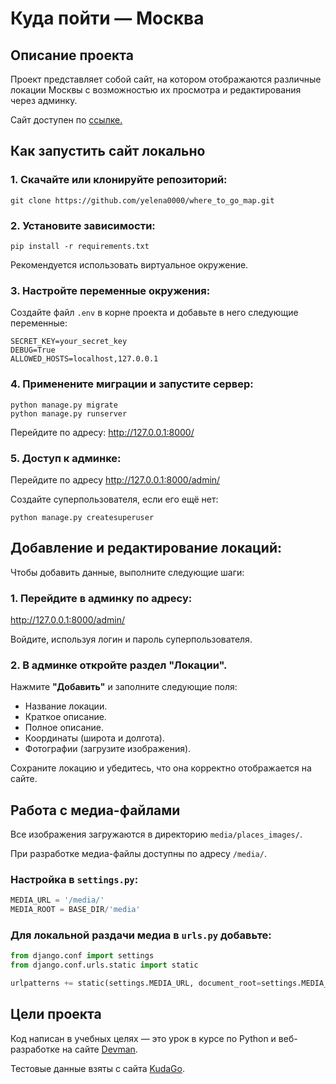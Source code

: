 # Куда пойти — Москва
## Описание проекта
Проект представляет собой сайт, на котором отображаются различные локации Москвы с возможностью их просмотра и редактирования через админку.


Сайт доступен по [ссылке.](https://yelena0000.pythonanywhere.com/)

## Как запустить сайт локально

### 1. Скачайте или клонируйте репозиторий:

```shell
git clone https://github.com/yelena0000/where_to_go_map.git
```

### 2. Установите зависимости:

```shell
pip install -r requirements.txt
```

Рекомендуется использовать виртуальное окружение.

### 3. Настройте переменные окружения:

Создайте файл `.env` в корне проекта и добавьте в него следующие переменные:


```
SECRET_KEY=your_secret_key
DEBUG=True
ALLOWED_HOSTS=localhost,127.0.0.1
```

### 4. Применените миграции и запустите сервер:

```shell
python manage.py migrate
python manage.py runserver
```
Перейдите по адресу: http://127.0.0.1:8000/

### 5. Доступ к админке:

Перейдите по адресу http://127.0.0.1:8000/admin/

Создайте суперпользователя, если его ещё нет:

```shell
python manage.py createsuperuser
```

## Добавление и редактирование локаций:

Чтобы добавить данные, выполните следующие шаги:

### 1. Перейдите в админку по адресу:
http://127.0.0.1:8000/admin/

Войдите, используя логин и пароль суперпользователя.

### 2. В админке откройте раздел **"Локации"**.

Нажмите **"Добавить"** и заполните следующие поля:

- Название локации.
- Краткое описание.
- Полное описание.
- Координаты (широта и долгота).
- Фотографии (загрузите изображения).

Сохраните локацию и убедитесь, что она корректно отображается на сайте.



## Работа с медиа-файлами

Все изображения загружаются в директорию `media/places_images/`.

При разработке медиа-файлы доступны по адресу `/media/`.

### Настройка в `settings.py`:

```python
MEDIA_URL = '/media/'
MEDIA_ROOT = BASE_DIR/'media'
```
### Для локальной раздачи медиа в `urls.py` добавьте:

```python
from django.conf import settings
from django.conf.urls.static import static

urlpatterns += static(settings.MEDIA_URL, document_root=settings.MEDIA_ROOT)
```

## Цели проекта

Код написан в учебных целях — это урок в курсе по Python и веб-разработке на сайте [Devman](https://dvmn.org).

Тестовые данные взяты с сайта [KudaGo](https://kudago.com).
